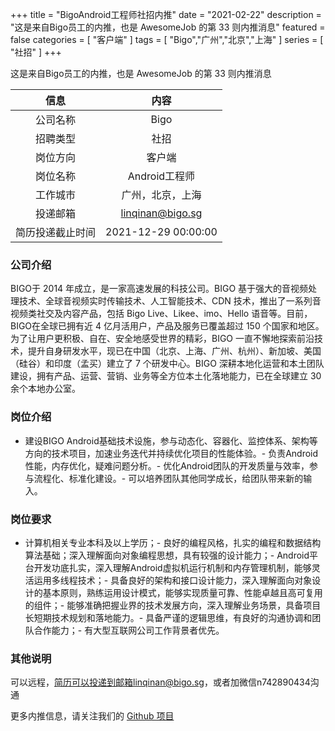 +++
title = "BigoAndroid工程师社招内推"
date = "2021-02-22"
description = "这是来自Bigo员工的内推，也是 AwesomeJob 的第 33 则内推消息"
featured = false
categories = [
    "客户端"
]
tags = [
    "Bigo","广州","北京","上海"
]
series = [
    "社招"
]
+++

这是来自Bigo员工的内推，也是 AwesomeJob 的第 33 则内推消息
<!--more-->

| 信息 | 内容 |
| :-----:| :----: |
| 公司名称 | Bigo |
| 招聘类型 | 社招 |
| 岗位方向 | 客户端 |
| 岗位名称 | Android工程师 |
| 工作城市 | 广州，北京，上海 |
| 投递邮箱 | linqinan@bigo.sg |
| 简历投递截止时间 | 2021-12-29 00:00:00 |

### 公司介绍

BIGO于 2014 年成立，是一家高速发展的科技公司。BIGO 基于强大的音视频处理技术、全球音视频实时传输技术、人工智能技术、CDN 技术，推出了一系列音视频类社交及内容产品，包括 Bigo Live、Likee、imo、Hello 语音等。目前，BIGO在全球已拥有近 4 亿月活用户，产品及服务已覆盖超过 150 个国家和地区。为了让用户更积极、自在、安全地感受世界的精彩，BIGO 一直不懈地探索前沿技术，提升自身研发水平，现已在中国（北京、上海、广州、杭州）、新加坡、美国（硅谷）和印度（孟买）建立了 7 个研发中心。BIGO 深耕本地化运营和本土团队建设，拥有产品、运营、营销、业务等全方位本土化落地能力，已在全球建立 30余个本地办公室。

### 岗位介绍

- 建设BIGO Android基础技术设施，参与动态化、容器化、监控体系、架构等方向的技术项目，加速业务迭代并持续优化项目的性能体验。- 负责Android性能，内存优化，疑难问题分析。- 优化Android团队的开发质量与效率，参与流程化、标准化建设。- 可以培养团队其他同学成长，给团队带来新的输入。

### 岗位要求

- 计算机相关专业本科及以上学历；- 良好的编程风格，扎实的编程和数据结构算法基础；深入理解面向对象编程思想，具有较强的设计能力；- Android平台开发功底扎实，深入理解Android虚拟机运行机制和内存管理机制，能够灵活运用多线程技术；- 具备良好的架构和接口设计能力，深入理解面向对象设计的基本原则，熟练运用设计模式，能够实现质量可靠、性能卓越且高可复用的组件；- 能够准确把握业界的技术发展方向，深入理解业务场景，具备项目长短期技术规划和落地能力。- 具备严谨的逻辑思维，有良好的沟通协调和团队合作能力；- 有大型互联网公司工作背景者优先。

### 其他说明

可以远程，简历可以投递到邮箱linqinan@bigo.sg，或者加微信n742890434沟通

更多内推信息，请关注我们的 [Github 项目](https://github.com/Dikea/AwesomeJob)


